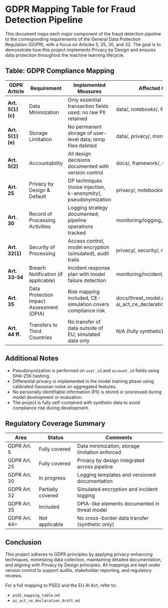 # GDPR Mapping Table for Fraud Detection Pipeline

This document maps each major component of the fraud detection pipeline to the corresponding requirements of the General Data Protection Regulation (GDPR), with a focus on Articles 5, 25, 30, and 32. The goal is to demonstrate how this project implements Privacy by Design and ensures data protection throughout the machine learning lifecycle.

## Table: GDPR Compliance Mapping

| GDPR Article     | Requirement                              | Implemented Measures                                          | Affected Component(s)               |
|------------------|-------------------------------------------|----------------------------------------------------------------|-------------------------------------|
| **Art. 5(1)(c)** | Data Minimization                         | Only essential transaction fields used; no raw PII retained   | data/, notebooks/, feature_engineering |
| **Art. 5(1)(e)** | Storage Limitation                        | No permanent storage of user-level data; temp files deleted   | data/, privacy/, monitoring/        |
| **Art. 5(2)**    | Accountability                            | All design decisions documented with version control          | docs/, framework/, executive/       |
| **Art. 25**      | Privacy by Design & Default               | DP techniques (noise injection, k-anonymity), pseudonymization | privacy/, notebooks/, models/       |
| **Art. 30**      | Record of Processing Activities           | Logging strategy documented; pipeline operations tracked      | monitoring/logging_strategy.md      |
| **Art. 32(1)**   | Security of Processing                    | Access control, model encryption (simulated), audit trails    | privacy/, security/, monitoring/    |
| **Art. 33–34**   | Breach Notification (if applicable)       | Incident response plan with model failure detection           | monitoring/incident_response_playbook.md |
| **Art. 35**      | Data Protection Impact Assessment (DPIA)  | Risk mapping included, CE-simulation covers compliance risk   | docs/threat_model.md, ai_act_ce_declaration_draft.md |
| **Art. 44 ff.**  | Transfers to Third Countries              | No transfer of data outside of EU; simulated data only        | N/A (fully synthetic)               |

## Additional Notes

- Pseudonymization is performed on `user_id` and `account_id` fields using SHA-256 hashing.
- Differential privacy is implemented in the model training phase using calibrated Gaussian noise on aggregated features.
- No personally identifiable information (PII) is stored or processed during model development or evaluation.
- The project is fully self-contained with synthetic data to avoid compliance risk during development.

## Regulatory Coverage Summary

| Area                | Status       | Comments                                        |
|---------------------|--------------|-------------------------------------------------|
| GDPR Art. 5         | Fully covered | Data minimization, storage limitation enforced  |
| GDPR Art. 25        | Fully covered | Privacy by design integrated across pipeline    |
| GDPR Art. 30        | In progress  | Logging templates and versioned documentation   |
| GDPR Art. 32        | Partially covered | Simulated encryption and incident logging   |
| GDPR Art. 35        | Included     | DPIA-like elements documented in threat model   |
| GDPR Art. 44+       | Not applicable | No cross-border data transfer (synthetic only) |

## Conclusion

This project adheres to GDPR principles by applying privacy-enhancing techniques, minimizing data collection, maintaining detailed documentation, and aligning with Privacy by Design principles. All mappings are kept under version control to support audits, stakeholder reporting, and regulatory reviews.

For a full mapping to PSD2 and the EU AI Act, refer to:

- `psd2_mapping_table.md`
- `ai_act_ce_declaration_draft.md`
